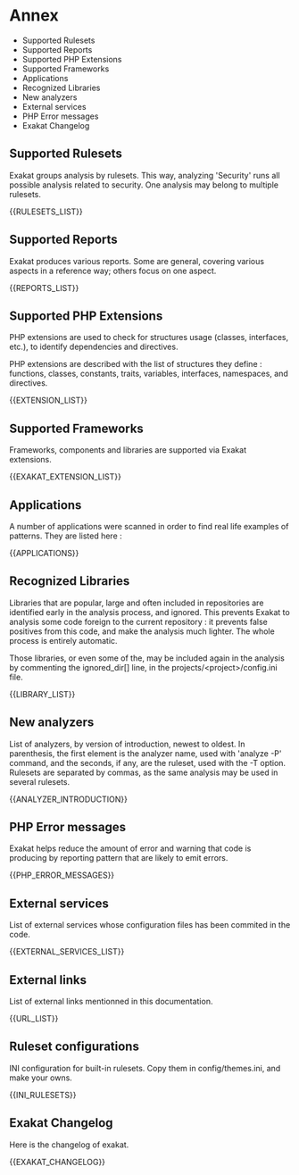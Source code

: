 Annex
=====

-   Supported Rulesets
-   Supported Reports
-   Supported PHP Extensions
-   Supported Frameworks
-   Applications
-   Recognized Libraries
-   New analyzers
-   External services
-   PHP Error messages
-   Exakat Changelog

Supported Rulesets
------------------

Exakat groups analysis by rulesets. This way, analyzing \'Security\'
runs all possible analysis related to security. One analysis may belong
to multiple rulesets.

{{RULESETS\_LIST}}

Supported Reports
-----------------

Exakat produces various reports. Some are general, covering various
aspects in a reference way; others focus on one aspect.

{{REPORTS\_LIST}}

Supported PHP Extensions
------------------------

PHP extensions are used to check for structures usage (classes,
interfaces, etc.), to identify dependencies and directives.

PHP extensions are described with the list of structures they define :
functions, classes, constants, traits, variables, interfaces,
namespaces, and directives.

{{EXTENSION\_LIST}}

Supported Frameworks
--------------------

Frameworks, components and libraries are supported via Exakat
extensions.

{{EXAKAT\_EXTENSION\_LIST}}

Applications
------------

A number of applications were scanned in order to find real life
examples of patterns. They are listed here :

{{APPLICATIONS}}

Recognized Libraries
--------------------

Libraries that are popular, large and often included in repositories are
identified early in the analysis process, and ignored. This prevents
Exakat to analysis some code foreign to the current repository : it
prevents false positives from this code, and make the analysis much
lighter. The whole process is entirely automatic.

Those libraries, or even some of the, may be included again in the
analysis by commenting the ignored\_dir\[\] line, in the
projects/\<project\>/config.ini file.

{{LIBRARY\_LIST}}

New analyzers
-------------

List of analyzers, by version of introduction, newest to oldest. In
parenthesis, the first element is the analyzer name, used with \'analyze
-P\' command, and the seconds, if any, are the ruleset, used with the -T
option. Rulesets are separated by commas, as the same analysis may be
used in several rulesets.

{{ANALYZER\_INTRODUCTION}}

PHP Error messages
------------------

Exakat helps reduce the amount of error and warning that code is
producing by reporting pattern that are likely to emit errors.

{{PHP\_ERROR\_MESSAGES}}

External services
-----------------

List of external services whose configuration files has been commited in
the code.

{{EXTERNAL\_SERVICES\_LIST}}

External links
--------------

List of external links mentionned in this documentation.

{{URL\_LIST}}

Ruleset configurations
----------------------

INI configuration for built-in rulesets. Copy them in config/themes.ini,
and make your owns.

{{INI\_RULESETS}}

Exakat Changelog
----------------

Here is the changelog of exakat.

{{EXAKAT\_CHANGELOG}}
